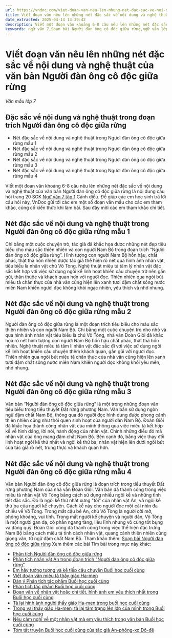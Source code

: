 ```yaml
---
url: https://vndoc.com/viet-doan-van-neu-len-nhung-net-dac-sac-ve-noi-dung-va-nghe-thuat-cua-van-ban-nguoi-dan-ong-co-doc-giua-rung-268077
title: Viết đoạn văn nêu lên những nét đặc sắc về nội dung và nghệ thuật của văn bản Người đàn ông cô độc giữa rừng - Văn mẫu lớp 7 - VnDoc.com
date_extracted: 2025-04-14 13:39:42
description: Viết một đoạn văn khoảng 6-8 câu nêu lên những nét đặc sắc về nội dung và nghệ thuật của văn bản Người đàn ông cô độc giữa rừng - Câu hỏi trang 20 SGK Ngữ văn 7 tập 1 Cánh diều.
keywords: ngữ văn 7,Soạn bài Người đàn ông cô độc giữa rừng,ngữ văn lớp 7 cánh diều,soạn văn 7,soạn văn 7 cánh diều,Người đàn ông cô độc giữa rừng cánh diều,soạn Người đàn ông cô độc giữa rừng,Người đàn ông cô độc giữa rừng,soạn văn Người đàn ông cô độc giữa rừng,trang 20 SGK Ngữ văn 7 tập 1 Cánh diều,văn 7
---
```


# Viết đoạn văn nêu lên những nét đặc sắc về nội dung và nghệ thuật của văn bản Người đàn ông cô độc giữa rừng
 _Văn mẫu lớp 7_
## Đặc sắc về nội dung và nghệ thuật trong đoạn trích Người đàn ông cô độc giữa rừng
  * Nét đặc sắc về nội dung và nghệ thuật trong Người đàn ông cô độc giữa rừng mẫu 1
  * Nét đặc sắc về nội dung và nghệ thuật trong Người đàn ông cô độc giữa rừng mẫu 2
  * Nét đặc sắc về nội dung và nghệ thuật trong Người đàn ông cô độc giữa rừng mẫu 3
  * Nét đặc sắc về nội dung và nghệ thuật trong Người đàn ông cô độc giữa rừng mẫu 4

Viết một đoạn văn khoảng 6-8 câu nêu lên những nét đặc sắc về nội dung và nghệ thuật của văn bản Người đàn ông cô độc giữa rừng là nội dung câu hỏi trang 20 SGK [Ngữ văn 7 tập 1](<https://vndoc.com/ngu-van-7-tap-1-cd>) Cánh diều. Để giúp các em học sinh trả lời câu hỏi này, VnDoc gửi tới các em một số đoạn văn mẫu cho các em tham khảo, củng cố kiến thức khi làm bài. Sau đây mời các em tham khảo chi tiết.
## Nét đặc sắc về nội dung và nghệ thuật trong Người đàn ông cô độc giữa rừng mẫu 1
Chỉ bằng một cuộc chuyện trò, tác giả đã khắc họa được những nét đẹp tiêu biểu cho màu sắc thiên nhiên và con người Nam Bộ trong đoạn trích “Người đàn ông cô độc giữa rừng”. Hình tượng con người Nam Bộ hồn hậu, chất phác, thật thà hồn nhiên được tác giả thể hiện rõ nét qua hình ảnh nhân vật, tiêu biểu là nhân vật chú Võ Tòng. Nghệ thuật miêu tả tâm lý nhân vật đặc sắc kết hợp với việc sử dụng ngôi kể linh hoạt khiến câu chuyện trở nên gần gũi, thân thuộc và khách quan hơn với người đọc. Thiên nhiên qua ngòi bút miêu tả chân thực của nhà văn cũng hiện lên xanh tươi đậm chất sông nước miền Nam khiến người đọc không khỏi ngạc nhiên, yêu thích và nhớ nhung.
## Nét đặc sắc về nội dung và nghệ thuật trong Người đàn ông cô độc giữa rừng mẫu 2
Người đàn ông cô độc giữa rừng là một đoạn trích tiêu biểu cho màu sắc thiên nhiên và con người Nam Bộ. Chỉ bằng một cuộc chuyện trò nho nhỏ và qua hình ảnh nhân vật tiêu biểu là chú Võ Tòng, nhà văn Đoàn Giỏi đã khắc họa rõ nét hình tượng con người Nam Bộ hồn hậu chất phác, thật thà hồn nhiên. Nghệ thuật miêu tả tâm lí nhân vật đặc sắc đi với việc sử dụng ngôi kể linh hoạt khiến câu chuyện thêm khách quan, gần gũi với người đọc. Thiên nhiên qua ngòi bút miêu tả chân thực của nhà văn cũng hiện lên xanh tươi đậm chất sông nước miền Nam khiến người đọc không khỏi yêu mến, nhớ nhung.
## Nét đặc sắc về nội dung và nghệ thuật trong Người đàn ông cô độc giữa rừng mẫu 3
Văn bản “Người đàn ông cô độc giữa rừng” là một trong những đoạn văn tiêu biểu trong tiểu thuyết Đất rừng phương Nam. Văn bản sử dụng ngôn ngữ đậm chất Nam Bộ, thông qua đó người đọc hình dung được phong cảnh thiên nhiên cũng như thói quen sinh hoạt của người dân Nam Bộ. Đoàn Giỏi đã khắc họa thành công nhân vật của mình thông qua việc miêu tả kết hợp kể về hình dáng, lời nói, hành động của nhân vật. Chính những điều đó mà nhân vật của ông mang đậm chất Nam Bộ. Bên cạnh đó, bằng việc thay đổi linh hoạt ngôi kể thứ nhất và ngôi kể thứ ba, nhân vật hiện lên dưới ngòi bút của tác giả rõ nét, trung thực và khách quan hơn.
## Nét đặc sắc về nội dung và nghệ thuật trong Người đàn ông cô độc giữa rừng mẫu 4
Văn bản Người đàn ông cô độc giữa rừng là đoạn trích trong tiểu thuyết Đất rừng phương Nam của nhà vằn Đoàn Giỏi. Văn bản đã thành công trong việc miêu tả nhân vật Võ Tòng bằng cách sử dụng nhiều ngôi kể và những tình tiết đặc sắc. Đó là ngôi kể thứ nhất xưng "tôi" của nhân vật An, và ngôi kể thứ ba của người kể chuyện. Cách kể này cho người đọc một cái nhìn đa chiều về Võ Tòng. Trong mắt cậu bé An, chú Võ Tòng là người cởi mở, phóng khoáng, vui tính. Trong mắt người kể chuyện và người dân, Võ Tòng là một người gan dạ, có phần ngang tàng, liều lĩnh nhưng vô cùng tốt bụng và đáng quý. Đoàn Giỏi cũng đã thành công trong việc thể hiện đặc trưng Nam Bộ bằng cách miêu tả tính cách nhân vật, quang cảnh thiên nhiên cùng giọng văn, từ ngữ đậm chất Nam Bộ.
Tham khảo thêm: [Soạn bài Người đàn ông cô độc giữa rừng](<https://vndoc.com/soan-bai-nguoi-dan-ong-co-doc-giua-rung-canh-dieu-267878>)
Xem thêm các bài Tìm bài trong mục này khác:
  * [Phân tích Người đàn ông cô độc giữa rừng](</phan-tich-nguoi-dan-ong-co-doc-giua-rung-327894>)
  * [Phân tích nhân vật An trong đoạn trích "Người đàn ông cô độc giữa rừng"](</phan-tich-nhan-vat-an-trong-doan-trich-nguoi-dan-ong-co-doc-giua-rung-328596>)
  * [Em hãy tưởng tượng và kể tiếp câu chuyện Buổi học cuối cùng](</em-hay-tuong-tuong-va-ke-tiep-cau-chuyen-buoi-hoc-cuoi-cung-174964>)
  * [Viết đoạn văn miêu tả thầy giáo Ha-men](</viet-doan-van-mieu-ta-thay-giao-ha-men-227454>)
  * [Dàn ý Phân tích tác phẩm Buổi học cuối cùng](</dan-y-phan-tich-tac-pham-buoi-hoc-cuoi-cung-175077>)
  * [Phân tích tác phẩm Buổi học cuối cùng](</phan-tich-tac-pham-buoi-hoc-cuoi-cung-175076>)
  * [Đoạn văn về nhân vật hoặc chi tiết, hình ảnh em yêu thích nhất trong Buổi học cuối cùng](</doan-van-ve-nhan-vat-hoac-chi-tiet-hinh-anh-em-yeu-thich-nhat-trong-buoi-hoc-cuoi-cung-272989>)
  * [Tả lại hình ảnh người thầy giáo Ha-men trong buổi học cuối cùng](</ta-lai-hinh-anh-nguoi-thay-giao-ha-men-trong-buoi-hoc-cuoi-cung-164690>)
  * [Trong vai thầy giáo Ha-men, tả lại tâm trạng lên lớp của mình trong Buổi học cuối cùng](</trong-vai-thay-giao-ha-men-ta-lai-tam-trang-len-lop-cua-minh-trong-buoi-hoc-cuoi-cung-174980>)
  * [Nêu cảm nghĩ về một nhân vật mà em yêu thích trong văn bản Buổi học cuối cùng](</neu-cam-nghi-ve-mot-nhan-vat-ma-em-yeu-thich-trong-van-ban-buoi-hoc-cuoi-cung-328592>)
  * [Tóm tắt truyện Buổi học cuối cùng của tác giả An-phông-xơ Đô-đê](</tom-tat-truyen-buoi-hoc-cuoi-cung-cua-tac-gia-an-phong-xo-do-de-119778>)

